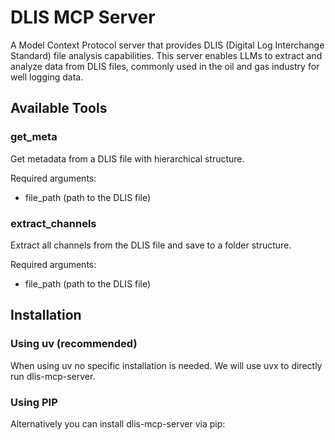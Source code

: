 # DLIS MCP Server

A Model Context Protocol server that provides DLIS (Digital Log Interchange Standard) file analysis capabilities. This server enables LLMs to extract and analyze data from DLIS files, commonly used in the oil and gas industry for well logging data.

## Available Tools

### get_meta
Get metadata from a DLIS file with hierarchical structure.

Required arguments:
- file_path (path to the DLIS file)

### extract_channels
Extract all channels from the DLIS file and save to a folder structure.

Required arguments:
- file_path (path to the DLIS file)

## Installation

### Using uv (recommended)
When using uv no specific installation is needed. We will use uvx to directly run dlis-mcp-server.

### Using PIP
Alternatively you can install dlis-mcp-server via pip: